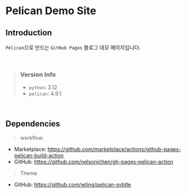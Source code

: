 # Pelican Demo Site
## Introduction

`Pelican`으로 만드는 `GitHub Pages` 블로그 데모 페이지입니다.

<br>

> ### Version Info
> * `python`: 3.12
> * `pelican`: 4.9.1

<br>

## Dependencies
> workflow
* Marketplace: https://github.com/marketplace/actions/github-pages-pelican-build-action
* GitHub: https://github.com/nelsonjchen/gh-pages-pelican-action

> Theme
* GitHub: https://github.com/wting/pelican-svbtle
